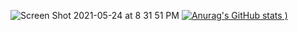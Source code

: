![Screen Shot 2021-05-24 at 8 31 51 PM](https://user-images.githubusercontent.com/75280353/119423265-e2d8a380-bcd0-11eb-8ea3-1ed1ae0e411a.png)
[![Anurag's GitHub stats](https://github-readme-stats.vercel.app/api?username=Will-Watson&count_private=true&show_icons=true&theme=radical)
)](https://github.com/anuraghazra/github-readme-stats)

<!--
**Will-Watson/Will-Watson** is a ✨ _special_ ✨ repository because its `README.md` (this file) appears on your GitHub profile.

Here are some ideas to get you started:

- 🔭 I’m currently working on ...
- 🌱 I’m currently learning ...
- 👯 I’m looking to collaborate on ...
- 🤔 I’m looking for help with ...
- 💬 Ask me about ...
- 📫 How to reach me: ...
- 😄 Pronouns: ...
- ⚡ Fun fact: ...
-->
